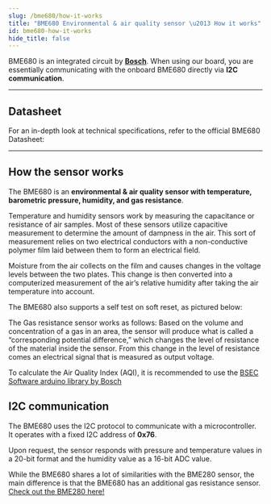 ```yaml
---
slug: /bme680/how-it-works
title: "BME680 Environmental & air quality sensor \u2013 How it works"
id: bme680-how-it-works
hide_title: false
---
```

BME680 is an integrated circuit by [**Bosch**](https://www.bosch-sensortec.com/products/environmental-sensors/gas-sensors/bme680/). When using our board, you are essentially communicating with the onboard BME680 directly via **I2C communication**.

<CenteredImage src="/img/bme680/bme680_onboard.webp" alt="BME280 sensor on board" caption="BME680 sensor on the board" width="400px" />

---

## Datasheet

For an in-depth look at technical specifications, refer to the official BME680 Datasheet:  

<QuickLink  
  title="BME680 Datasheet"  
  description="Detailed technical documentation for the BME680 sensor"  
  url="https://www.bosch-sensortec.com/media/boschsensortec/downloads/datasheets/bst-bme680-ds001.pdf"  
/>

---

## How the sensor works 

The BME680 is an **environmental & air quality sensor with temperature, barometric pressure, humidity, and gas resistance**.

Temperature and humidity sensors work by measuring the capacitance or resistance of air samples. Most of these sensors utilize capacitive measurement to determine the amount of dampness in the air. This sort of measurement relies on two electrical conductors with a non-conductive polymer film laid between them to form an electrical field.

Moisture from the air collects on the film and causes changes in the voltage levels between the two plates. This change is then converted into a computerized measurement of the air’s relative humidity after taking the air temperature into account.

The BME680 also supports a self test on soft reset, as pictured below:

<CenteredImage src="/img/bme680/bme680_selftest.png" alt="BME680 self test diagram" caption="BME680 self test diagram" width="200px" />

The Gas resistance sensor works as follows: Based on the volume and concentration of a gas in an area, the sensor will produce what is called a “corresponding potential difference,” which changes the level of resistance of the material inside the sensor. From this change in the level of resistance comes an electrical signal that is measured as output voltage.

<CenteredImage src="/img/bme680/bme680_resistance.png" alt="BME680 gas resistance depending on pollutants" caption="BME680 gas resistance depending on pollutants" width="600px" />

<InfoBox>To calculate the Air Quality Index (AQI), it is recommended to use the [BSEC Software arduino library by Bosch](https://www.bosch-sensortec.com/software-tools/software/bme680-software-bsec/)</InfoBox>

## I2C communication  

The BME680 uses the I2C protocol to communicate with a microcontroller. It operates with a fixed I2C address of **0x76**.

Upon request, the sensor responds with pressure and temperature values in a 20-bit format and the humidity value as a 16-bit ADC value.

<InfoBox>While the BME680 shares a lot of similarities with the BME280 sensor, the main difference is that the BME680 has an additional gas resistance sensor. [Check out the BME280 here!](../bme280/bme280_overview.md)</InfoBox>